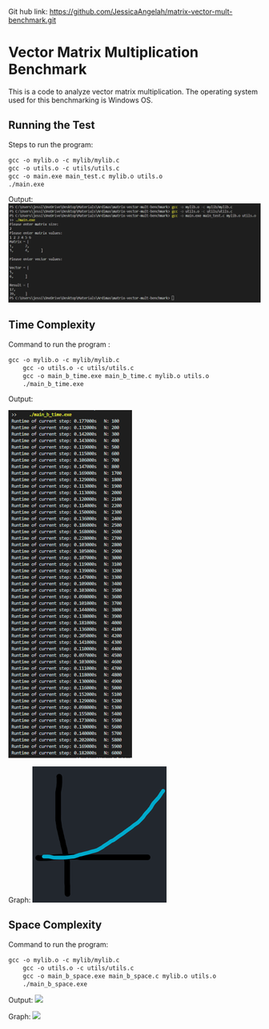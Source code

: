 Git hub link: https://github.com/JessicaAngelah/matrix-vector-mult-benchmark.git

# Vector Matrix Multiplication Benchmark

This is a code to analyze vector matrix multiplication. The operating system used for this benchmarking is Windows OS.

## Running the Test

Steps to run the program:
```
gcc -o mylib.o -c mylib/mylib.c
gcc -o utils.o -c utils/utils.c
gcc -o main.exe main_test.c mylib.o utils.o
./main.exe

```
Output:
<img src="./images/TESTRESULTS.png">

## Time Complexity


Command to run the program :
```
gcc -o mylib.o -c mylib/mylib.c
	gcc -o utils.o -c utils/utils.c
	gcc -o main_b_time.exe main_b_time.c mylib.o utils.o
	./main_b_time.exe
```


Output:

<img src="./images/time_complexity.png">

Graph:
<img src="./images/tcgraph.png">

## Space Complexity

Command to run the program:
```
gcc -o mylib.o -c mylib/mylib.c
	gcc -o utils.o -c utils/utils.c
	gcc -o main_b_space.exe main_b_space.c mylib.o utils.o
	./main_b_space.exe
```

Output:
<img src="./images/space_complexity.png">

Graph:
<img src="./images/ccgraph.png">
